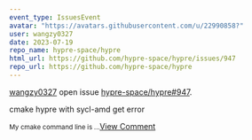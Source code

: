 ```yaml
---
event_type: IssuesEvent
avatar: "https://avatars.githubusercontent.com/u/22990858?"
user: wangzy0327
date: 2023-07-19
repo_name: hypre-space/hypre
html_url: https://github.com/hypre-space/hypre/issues/947
repo_url: https://github.com/hypre-space/hypre
---
```


<a href='https://github.com/wangzy0327' target='_blank'>wangzy0327</a> open issue <a href='https://github.com/hypre-space/hypre/issues/947' target='_blank'>hypre-space/hypre#947</a>.

<p>cmake hypre with sycl-amd get error</p><small>My cmake command line is...</small><a href='https://github.com/hypre-space/hypre/issues/947' target='_blank'>View Comment</a>